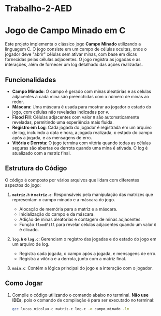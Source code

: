 # Trabalho-2-AED
# Jogo de Campo Minado em C

Este projeto implementa o clássico jogo **Campo Minado** utilizando a linguagem C. O jogo consiste em um campo de células ocultas, onde o jogador deve "abrir" células sem ativar minas, com base em dicas fornecidas pelas células adjacentes. O jogo registra as jogadas e as interações, além de fornecer um log detalhado das ações realizadas.

## Funcionalidades

- **Campo Minado**: O campo é gerado com minas aleatórias e as células adjacentes a cada mina são preenchidas com o número de minas ao redor.
- **Máscara**: Uma máscara é usada para mostrar ao jogador o estado do jogo, com células não reveladas indicadas por `#`.
- **Flood Fill**: Células adjacentes com valor `0` são automaticamente reveladas, permitindo uma experiência mais fluida.
- **Registro em Log**: Cada jogada do jogador é registrada em um arquivo de log, incluindo a data e hora, a jogada realizada, o estado do campo após a jogada, e as mensagens de erro.
- **Vitória e Derrota**: O jogo termina com vitória quando todas as células seguras são abertas ou derrota quando uma mina é ativada. O log é atualizado com a matriz final.

## Estrutura do Código

O código é composto por vários arquivos que lidam com diferentes aspectos do jogo:

1. **`matriz.h` e `matriz.c`**: Responsáveis pela manipulação das matrizes que representam o campo minado e a máscara do jogo.
   - Alocação de memória para a matriz e a máscara.
   - Inicialização do campo e da máscara.
   - Adição de minas aleatórias e contagem de minas adjacentes.
   - Função `floodFill` para revelar células adjacentes quando um valor `0` é clicado.
   
2. **`log.h` e `log.c`**: Gerenciam o registro das jogadas e do estado do jogo em um arquivo de log.
   - Registra cada jogada, o campo após a jogada, e mensagens de erro.
   - Registra a vitória e a derrota, junto com a matriz final.
   
3. **`main.c`**: Contém a lógica principal do jogo e a interação com o jogador.

## Como Jogar

1. Compile o código utilizando o comando abaixo no terminal. **Não use IDEs**, pois o comando de compilação é para ser executado no terminal:

   ```bash
   gcc lucas_nicolau.c matriz.c log.c -o campo_minado -lm
